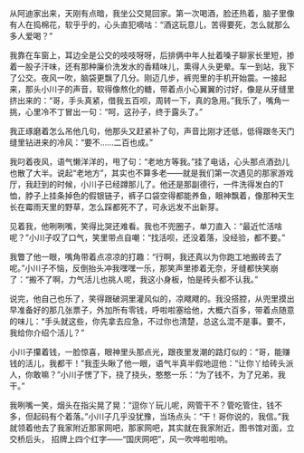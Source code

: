 从阿迪家出来，天刚有点暗，我坐公交晃回家。第一次喝酒，脸还热着，脑子里像有人在捣棉花，软乎乎的，心头直犯嘀咕：“酒这玩意儿，苦得要死，怎么就那么多人爱喝？”

我靠在车窗上，耳边全是公交的吱吱呀呀，后排俩中年人扯着嗓子聊家长里短，掺着一股子汗味，还有那种廉价洗发水的香精味儿，熏得人头更晕。车一到站，我下了公交。夜风一吹，脑袋更飘了几分。刚迈几步，裤兜里的手机开始震。一接起来，那头小川子的声音，软得像熬化的糖，带着点小心翼翼的讨好，像是从牙缝里挤出来的：“哥，手头真紧，借我五百呗，周转一下，真的急用。”我乐了，嘴角一挑，心里冷不丁冒出一句：“呵，这孙子，终于露头了。”

我正琢磨着怎么吊他几句，他那头又赶紧补了句，声音比刚才还低，低得跟冬天门缝里钻进来的冷风：“要不……二百也成。”

我叼着夜风，语气懒洋洋的，甩了句：“老地方等我。”挂了电话，心头那点酒劲儿也散了大半。说起“老地方”，其实也不算多老——就是我们第一次遇见的那家游戏厅，我赶到的时候，小川子已经蹲那儿了。他还是那副德行，一件洗得发白的T恤，脖子上挂条掉色的假银链子，裤子口袋空得都能养鱼，眼神飘着，像那种天生长在霉雨天里的野草，怎么踩都死不了，可永远发不出新芽。

见着我，他咧咧嘴，笑得比哭还难看。我也不兜圈子，单刀直入：“最近忙活啥呢？”小川子叹了口气，笑里带点自嘲：“找活呗，还没着落，没经验，都不要。”

我瞥了他一眼，嘴角带着点凉凉的打趣：“行啊，我还真以为你跑工地搬砖去了呢。”小川子不恼，反倒抬头冲我嘿嘿一乐，那笑声里掺着无奈，牙缝都快笑崩了：“搬不了啊，力气活儿也挑人呢，我这小身板，怕是砖头都不认我。”

说完，他自己也乐了，笑得跟破洞里灌风似的，凉飕飕的。我没搭腔，从兜里摸出早准备好的那几张票子，外加所有零钱，呼啦啦塞给他，大概六百多，带着点随意的味儿：“手头就这些，你先拿去应急，不过你也清楚，总这么混不是事。要不，我给你介绍个活儿？”

小川子攥着钱，一脸惊喜，眼神里头那点光，跟夜里发潮的路灯似的：“哥，能赚钱的活儿，我都干！”我歪头瞅了他一眼，语气半真半假地逗他：“让你丫给砖头派人，你敢嘛？”小川子愣了下，挠了挠头，憨憨一乐：“为了钱不，为了兄弟，我干。”

我咧嘴一笑，烟头在指尖晃了晃：“逗你丫玩儿呢，网管干不？管吃管住，钱不多，但起码有个着落。”小川子几乎没犹豫，当场点头：“干！哥你说的，我信。”我就领着他去了我家附近那家网吧，那家网吧，其实就在我家附近，图书馆对面，立交桥后头， 招牌上四个红字——“国庆网吧”，风一吹哗啦啦响。
